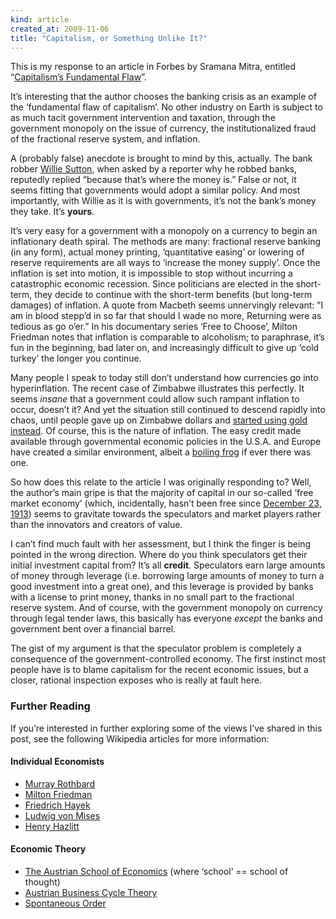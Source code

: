 ```yaml
--- 
kind: article
created_at: 2009-11-06
title: "Capitalism, or Something Unlike It?"
---
```


This is my response to an article in Forbes by Sramana Mitra, entitled
“[Capitalism’s Fundamental Flaw](http://www.forbes.com/2009/11/05/innovation-ayn-rand-intelligent-technology-capitalism.html)”.

It’s interesting that the author chooses the banking crisis as an example of the
‘fundamental flaw of capitalism’. No other industry on Earth is subject to as
much tacit government intervention and taxation, through the government monopoly
on the issue of currency, the institutionalized fraud of the fractional reserve
system, and inflation.

A (probably false) anecdote is brought to mind by this, actually. The bank
robber [Willie Sutton](http://en.wikipedia.org/wiki/Willie_Sutton), when asked
by a reporter why he robbed banks, reputedly replied “because that’s where the
money is.” False or not, it seems fitting that governments would adopt a similar
policy. And most importantly, with Willie as it is with governments, it’s not
the bank’s money they take. It’s **yours**.

It’s very easy for a government with a monopoly on a currency to begin an
inflationary death spiral. The methods are many: fractional reserve banking (in
any form), actual money printing, ‘quantitative easing’ or lowering of reserve
requirements are all ways to ‘increase the money supply’. Once the inflation is
set into motion, it is impossible to stop without incurring a catastrophic
economic recession. Since politicians are elected in the short-term, they decide
to continue with the short-term benefits (but long-term damages) of inflation. A
quote from Macbeth seems unnervingly relevant: ”I am in blood stepp’d in so far
that should I wade no more, Returning were as tedious as go o’er.” In his
documentary series ‘Free to Choose’, Milton Friedman notes that inflation is
comparable to alcoholism; to paraphrase, it’s fun in the beginning, bad later
on, and increasingly difficult to give up ‘cold turkey’ the longer you continue.

Many people I speak to today still don’t understand how currencies go into
hyperinflation. The recent case of Zimbabwe illustrates this perfectly. It seems
*insane* that a government could allow such rampant inflation to occur, doesn’t
it? And yet the situation still continued to descend rapidly into chaos, until
people gave up on Zimbabwe dollars and
[started using gold instead](http://www.guardian.co.uk/world/video/2009/feb/11/zimbabwe-gold-panning-starvation-food).
Of course, this is the nature of inflation. The easy credit made available
through governmental economic policies in the U.S.A. and Europe have created a
similar environment, albeit a [boiling
frog](http://en.wikipedia.org/wiki/Boiling_frog) if ever there was one.

So how does this relate to the article I was originally responding to? Well, the
author’s main gripe is that the majority of capital in our so-called ‘free
market economy’ (which, incidentally, hasn’t been free since
[December 23, 1913](http://en.wikipedia.org/wiki/Federal_Reserve_Act)) seems to
gravitate towards the speculators and market players rather than the innovators
and creators of value.

I can’t find much fault with her assessment, but I think the finger is being
pointed in the wrong direction. Where do you think speculators get their initial
investment capital from? It’s all **credit**. Speculators earn large amounts of
money through leverage (i.e. borrowing large amounts of money to turn a good
investment into a great one), and this leverage is provided by banks with a
license to print money, thanks in no small part to the fractional reserve
system. And of course, with the government monopoly on currency through legal
tender laws, this basically has everyone *except* the banks and government bent
over a financial barrel.

The gist of my argument is that the speculator problem is completely a
consequence of the government-controlled economy. The first instinct most people
have is to blame capitalism for the recent economic issues, but a closer,
rational inspection exposes who is really at fault here.

### Further Reading

If you’re interested in further exploring some of the views I’ve shared in this
post, see the following Wikipedia articles for more information:

#### Individual Economists

*   [Murray Rothbard](http://en.wikipedia.org/wiki/Murray_Rothbard)
*   [Milton Friedman](http://en.wikipedia.org/wiki/Milton_Friedman)
*   [Friedrich Hayek](http://en.wikipedia.org/wiki/Friedrich_Hayek)
*   [Ludwig von Mises](http://en.wikipedia.org/wiki/Ludwig_von_Mises)
*   [Henry Hazlitt](http://en.wikipedia.org/wiki/Henry_Hazlitt)

#### Economic Theory

*   [The Austrian School of Economics](http://en.wikipedia.org/wiki/Austrian_School_of_economics)
    (where ‘school’ == school of thought)
*   [Austrian Business Cycle Theory](http://en.wikipedia.org/wiki/Austrian_business_cycle_theory)
*   [Spontaneous Order](http://en.wikipedia.org/wiki/Spontaneous_order)
